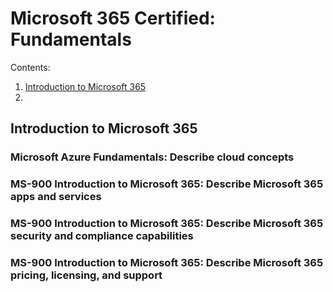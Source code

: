 # Microsoft 365 Certified: Fundamentals

Contents:
1. [Introduction to Microsoft 365](#introduction-to-microsoft-365)
2. 

## Introduction to Microsoft 365

### Microsoft Azure Fundamentals: Describe cloud concepts

### MS-900 Introduction to Microsoft 365: Describe Microsoft 365 apps and services

### MS-900 Introduction to Microsoft 365: Describe Microsoft 365 security and compliance capabilities

### MS-900 Introduction to Microsoft 365: Describe Microsoft 365 pricing, licensing, and support
